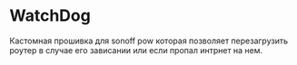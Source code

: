 # WatchDog
Кастомная прошивка для sonoff pow которая позволяет перезагрузить роутер в случае его зависании или если пропал интрнет на нем. 
